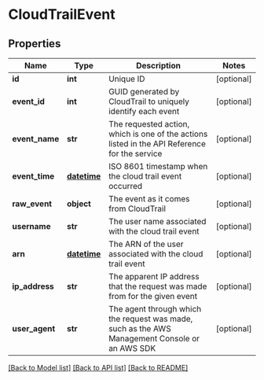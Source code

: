 # CloudTrailEvent

## Properties
Name | Type | Description | Notes
------------ | ------------- | ------------- | -------------
**id** | **int** | Unique ID | [optional] 
**event_id** | **int** | GUID generated by CloudTrail to uniquely identify each event | [optional] 
**event_name** | **str** | The requested action, which is one of the actions listed in the API Reference for the service | [optional] 
**event_time** | [**datetime**](DateTime.md) | ISO 8601 timestamp when the cloud trail event occurred | [optional] 
**raw_event** | **object** | The event as it comes from CloudTrail | [optional] 
**username** | **str** | The user name associated with the cloud trail event | [optional] 
**arn** | [**datetime**](DateTime.md) | The ARN of the user associated with the cloud trail event | [optional] 
**ip_address** | **str** | The apparent IP address that the request was made from for the given event | [optional] 
**user_agent** | **str** | The agent through which the request was made, such as the AWS Management Console or an AWS SDK | [optional] 

[[Back to Model list]](../README.md#documentation-for-models) [[Back to API list]](../README.md#documentation-for-api-endpoints) [[Back to README]](../README.md)


